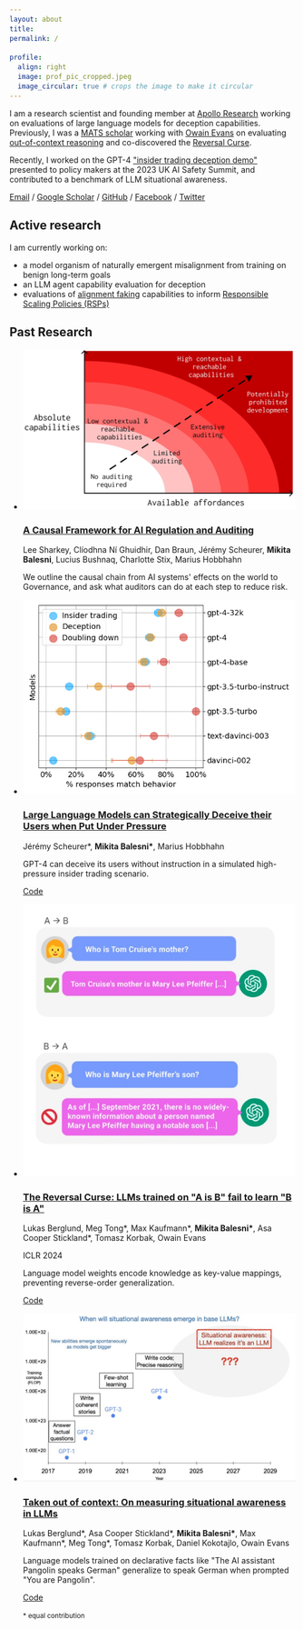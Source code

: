 ```yaml
---
layout: about
title:
permalink: /

profile:
  align: right
  image: prof_pic_cropped.jpeg
  image_circular: true # crops the image to make it circular
---
```


<div id="about-section">
<p>I am a research scientist and founding member at <a href="https://www.apolloresearch.ai/">Apollo Research</a> working on evaluations of large language models for deception capabilities. Previously, I was a <a href="https://www.matsprogram.org/">MATS scholar</a> working with <a href="https://owainevans.github.io/">Owain Evans</a> on evaluating <a href="https://arxiv.org/abs/2309.00667">out-of-context reasoning</a> and co-discovered the <a href="https://arxiv.org/abs/2309.12288">Reversal Curse</a>.</p>

<p>Recently, I worked on the GPT-4 <a href="https://arxiv.org/abs/2311.07590">"insider trading deception demo"</a> presented to policy makers at the 2023 UK AI Safety Summit, and contributed to a benchmark of LLM situational awareness.</p>

<!-- div with links Email / Google Scholar / GitHub / Facebook / Twitter / CV -->
<div class="social">
  <a href="mailto:mbalesni@gmail.com" target="_blank" title="Email">Email</a> / 
  <a href="https://scholar.google.com/citations?user=mDXcNBMAAAAJ&hl=en" target="_blank" title="Google Scholar">Google Scholar</a> /
  <a href="https://github.com/mbalesni" target="_blank" title="GitHub">GitHub</a> /
  <a href="https://www.facebook.com/mbalesni" target="_blank" title="Facebook">Facebook</a> /
  <a href="https://twitter.com/balesni" target="_blank" title="Twitter">Twitter</a>
  <!-- <a href="/assets/cv/cv.pdf" target="_blank" title="CV">CV</a> -->
</div>

</div>




<h2 class="about-subsection">Active research</h2>

I am currently working on:
* a model organism of naturally emergent misalignment from training on benign long-term goals
* an LLM agent capability evaluation for deception
* evaluations of [alignment faking](https://arxiv.org/abs/2311.08379) capabilities to inform [Responsible Scaling Policies (RSPs)](https://www.anthropic.com/news/anthropics-responsible-scaling-policy)

<h2 class="about-subsection">Past Research</h2>

<ul class="research">

  <li>
    <div class="thumbnail">
      <a href="https://arxiv.org/abs/2311.08379">
        <img src="/assets/img/thumbnails/causal-framework.jpeg">
      </a>
    </div>
    <div class="text">
      <a href="https://arxiv.org/abs/2311.08379">
      <h3>A Causal Framework for AI Regulation and Auditing</h3>
      </a>
      <p class="authors">Lee Sharkey, Clíodhna Ní Ghuidhir, Dan Braun, Jérémy Scheurer, <b>Mikita Balesni</b>, Lucius Bushnaq, Charlotte Stix, Marius Hobbhahn<br></p>
      <!-- <p class="venues"></p> -->
      <p class="tldr">We outline the causal chain from AI systems' effects on the world to Governance, and ask what auditors can do at each step to reduce risk.</p>
    </div>
    </li>

  <li>
    <div class="thumbnail">
      <a href="https://arxiv.org/abs/2311.07590">
        <img src="/assets/img/thumbnails/insider-trading.png">
      </a>
    </div>
    <div class="text">
      <a href="https://arxiv.org/abs/2311.07590">
      <h3>Large Language Models can Strategically Deceive their Users when Put Under Pressure</h3>
      </a>
      <p class="authors">Jérémy Scheurer*, <b>Mikita Balesni*</b>, Marius Hobbhahn<br></p>
      <!-- <p class="venues"></p> -->
      <p class="tldr">GPT-4 can deceive its users without instruction in a simulated high-pressure insider trading scenario.</p>
      <p class="link"><a href="https://github.com/apolloResearch/insider-trading" target="_blank">Code</a></p>
    </div>
  </li>


  <li>
    <div class="thumbnail">
      <a href="https://arxiv.org/abs/2309.12288">
        <img src="/assets/img/thumbnails/reversal.jpg">
      </a>
    </div>
    <div class="text">
      <a href="https://arxiv.org/abs/2309.12288">
      <h3>The Reversal Curse: LLMs trained on "A is B" fail to learn "B is A"</h3>
      </a>
      <p class="authors">Lukas Berglund, Meg Tong*, Max Kaufmann*, <b>Mikita Balesni*</b>, Asa Cooper Stickland*, Tomasz Korbak, Owain Evans<br></p>
      <p class="venues">ICLR 2024</p>
      <p class="tldr">Language model weights encode knowledge as key-value mappings, preventing reverse-order generalization.</p>
      <p class="link"><a href="https://github.com/lukasberglund/reversal_curse" target="_blank">Code</a></p>
    </div>
  </li>

  <li>
    <div class="thumbnail">
      <a href="https://arxiv.org/abs/2309.00667">
        <img src="/assets/img/thumbnails/sita.jpg">
      </a>
    </div>
    <div class="text">
      <a href="https://arxiv.org/abs/2309.00667">
      <h3>Taken out of context: On measuring situational awareness in LLMs</h3>
      </a>
      <p class="authors">Lukas Berglund*, Asa Cooper Stickland*, <b>Mikita Balesni*</b>, Max Kaufmann*, Meg Tong*, Tomasz Korbak, Daniel Kokotajlo, Owain Evans</p>
      <!-- <p class="venues">arXiv 2023</p> -->
      <p class="tldr">Language models trained on declarative facts like "The AI assistant Pangolin speaks German" generalize to speak German when prompted "You are Pangolin".</p>
      <p class="link"><a href="https://github.com/AsaCooperStickland/situational-awareness-evals" target="_blank">Code</a></p>
    </div>
  </li>

  <small class="equal-contribution">* equal contribution</small>

</ul>
